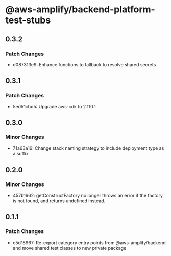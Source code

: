 # @aws-amplify/backend-platform-test-stubs

## 0.3.2

### Patch Changes

- d087313e9: Enhance functions to fallback to resolve shared secrets

## 0.3.1

### Patch Changes

- 5ed51cbd5: Upgrade aws-cdk to 2.110.1

## 0.3.0

### Minor Changes

- 71a63a16: Change stack naming strategy to include deployment type as a suffix

## 0.2.0

### Minor Changes

- 457b1662: getConstructFactory no longer throws an error if the factory is not found, and returns undefined instead.

## 0.1.1

### Patch Changes

- c5d18967: Re-export category entry points from @aws-amplify/backend and move shared test classes to new private package
